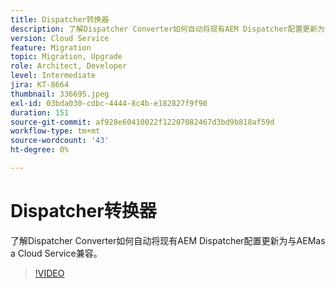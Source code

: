 ```yaml
---
title: Dispatcher转换器
description: 了解Dispatcher Converter如何自动将现有AEM Dispatcher配置更新为与AEMas a Cloud Service兼容。
version: Cloud Service
feature: Migration
topic: Migration, Upgrade
role: Architect, Developer
level: Intermediate
jira: KT-8664
thumbnail: 336695.jpeg
exl-id: 03bda030-cdbc-4444-8c4b-e182827f9f90
duration: 151
source-git-commit: af928e60410022f12207082467d3bd9b818af59d
workflow-type: tm+mt
source-wordcount: '43'
ht-degree: 0%

---
```


# Dispatcher转换器

了解Dispatcher Converter如何自动将现有AEM Dispatcher配置更新为与AEMas a Cloud Service兼容。

>[!VIDEO](https://video.tv.adobe.com/v/336695?quality=12&learn=on)
